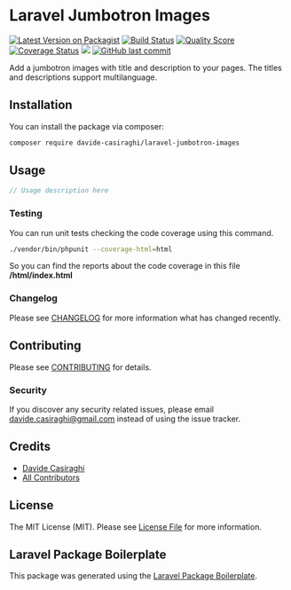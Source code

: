 # Laravel Jumbotron Images

[![Latest Version on Packagist](https://img.shields.io/packagist/v/davide-casiraghi/laravel-jumbotron-images.svg?style=flat-square)](https://packagist.org/packages/davide-casiraghi/laravel-jumbotron-images)
[![Build Status](https://img.shields.io/travis/davide-casiraghi/laravel-jumbotron-images/master.svg?style=flat-square)](https://travis-ci.org/davide-casiraghi/laravel-jumbotron-images)
[![Quality Score](https://img.shields.io/scrutinizer/g/davide-casiraghi/laravel-jumbotron-images.svg?style=flat-square)](https://scrutinizer-ci.com/g/davide-casiraghi/laravel-jumbotron-images)
[![Coverage Status](https://scrutinizer-ci.com/g/davide-casiraghi/laravel-jumbotron-images/badges/coverage.png?b=master)](https://scrutinizer-ci.com/g/davide-casiraghi/laravel-jumbotron-images/)
<a href="https://codeclimate.com/github/davide-casiraghi/laravel-jumbotron-images/maintainability"><img src="https://api.codeclimate.com/v1/badges/998c23a3b93bddddde3f/maintainability" /></a>
[![GitHub last commit](https://img.shields.io/github/last-commit/davide-casiraghi/laravel-jumbotron-images.svg)](https://github.com/davide-casiraghi/laravel-jumbotron-images) 

Add a jumbotron images with title and description to your pages. The titles and descriptions support multilanguage.

## Installation

You can install the package via composer:

```bash
composer require davide-casiraghi/laravel-jumbotron-images
```

## Usage

``` php
// Usage description here
```

### Testing

You can run unit tests checking the code coverage using this command.
``` bash
./vendor/bin/phpunit --coverage-html=html
```
So you can find the reports about the code coverage in this file **/html/index.html**

### Changelog

Please see [CHANGELOG](CHANGELOG.md) for more information what has changed recently.

## Contributing

Please see [CONTRIBUTING](CONTRIBUTING.md) for details.

### Security

If you discover any security related issues, please email davide.casiraghi@gmail.com instead of using the issue tracker.

## Credits

- [Davide Casiraghi](https://github.com/davide-casiraghi)
- [All Contributors](../../contributors)

## License

The MIT License (MIT). Please see [License File](LICENSE.md) for more information.

## Laravel Package Boilerplate

This package was generated using the [Laravel Package Boilerplate](https://laravelpackageboilerplate.com).
